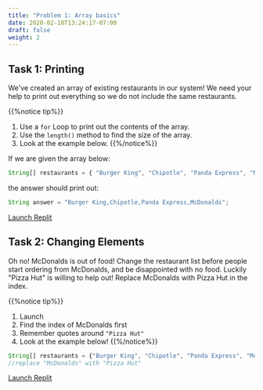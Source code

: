 ```yaml
---
title: "Problem 1: Array basics"
date: 2020-02-10T13:24:17-07:00
draft: false
weight: 2
---
```

<!--<link rel="stylesheet" href="../../style.css">-->

## Task 1: Printing

We've created an array of existing restaurants in our system! We need your help to print out everything so we do not include the same restaurants.

{{%notice tip%}}
1. Use a `for` Loop to print out the contents of the array.
2. Use the `length()` method to find the size of the array.
3. Look at the example below.
{{%/notice%}}

If we are given the array below:

```js javascript
String[] restaurants = { "Burger King", "Chipotle", "Panda Express", "McDonalds" };
```

the answer should print out:

```js javascript
String answer = "Burger King,Chipotle,Panda Express,McDonalds";
```

<a class="my-2 mx-4 btn btn-info" href="https://replit.com/@nuevofoundation/Problem-1-getRestaurant" target="_blank">Launch Replit</a>

## Task 2: Changing Elements

Oh no! McDonalds is out of food! Change the restaurant list before people start ordering from McDonalds, and be disappointed with no food. Luckily "Pizza Hut" is willing to help out! Replace McDonalds with Pizza Hut in the index.

{{%notice tip%}}
1. Launch 
1. Find the index of McDonalds first
2. Remember quotes around `"Pizza Hut"`
3. Look at the example below!
{{%/notice%}}

```js javascript
String[] restaurants = {"Burger King", "Chipotle", "Panda Express", "McDonalds"};
//replace "McDonalds" with "Pizza Hut"

```

<a class="my-2 mx-4 btn btn-info" href="https://replit.com/@nuevofoundation/Problem-2-insertRestaurant" target="_blank">Launch Replit</a>